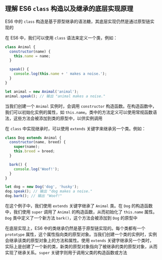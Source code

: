 ## 理解 ES6 `class` 构造以及继承的底层实现原理

ES6 中的 `class` 构造是基于原型继承的语法糖，其底层实现仍然是通过原型链实现的

在 ES6 中，我们可以使用 `class` 语法来定义一个类，例如：

```javascript
class Animal {
  constructor(name) {
    this.name = name;
  }

  speak() {
    console.log(this.name + ' makes a noise.');
  }
}

let animal = new Animal('animal');
animal.speak(); // 输出 "animal makes a noise."
```

当我们创建一个 `Animal` 实例时，会调用 `constructor` 构造函数。在构造函数中，我们可以初始化实例的属性，如 `this.name`。类中的方法定义可以使用常规函数语法，这些方法会被添加到类的原型中，以供实例调用

在 `class` 中实现继承时，可以使用 `extends` 关键字来继承另一个类。例如：

```js
class Dog extends Animal {
  constructor(name, breed) {
    super(name);
    this.breed = breed;
  }

  bark() {
    console.log('Woof!');
  }
}

let dog = new Dog('dog', 'husky');
dog.speak(); // 输出 "dog makes a noise."
dog.bark(); // 输出 "Woof!"
```

在这个例子中，我们使用 `extends` 关键字继承了 `Animal` 类。在 `Dog` 的构造函数中，我们使用 `super` 调用了 `Animal` 的构造函数，从而初始化了 `this.name` 属性。`Dog` 类中定义了一个新方法 `bark()`，这个方法会被添加到 `Dog` 的原型中

在底层实现上，ES6 中的类继承仍然是基于原型链实现的。每个类都有一个 `prototype` 属性，这个属性指向类的原型对象。当我们创建一个类的实例时，实例会继承该类的原型对象上的方法和属性。使用 `extends` 关键字继承另一个类时，实际上是创建了一个新的类，新类的原型对象指向了被继承的类的原型对象，从而实现了继承关系。`super` 关键字则用于调用父类的构造函数或方法